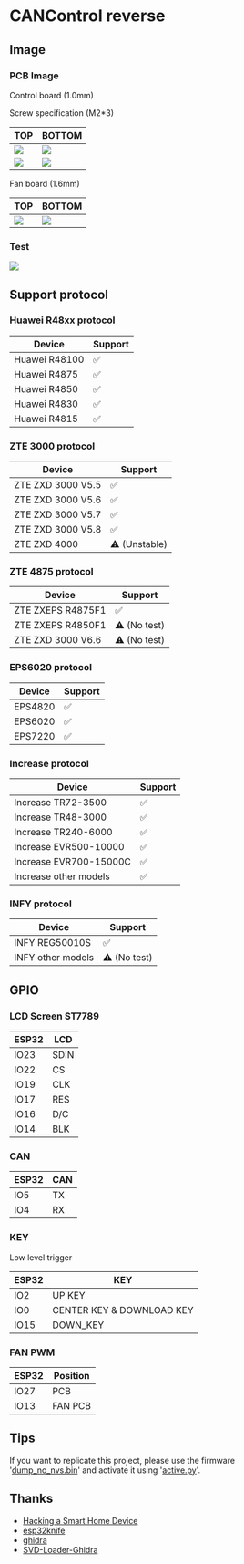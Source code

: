 # CANControl reverse

## Image

### PCB Image

Control board (1.0mm)

Screw specification (M2*3)

| TOP                   | BOTTOM                   |
| --------------------- | ------------------------ |
| ![](images/top.jpg)   | ![](images/bottom.jpg)   |
| ![](images/top_1.png) | ![](images/bottom_1.png) |

Fan board (1.6mm)

| TOP                     | BOTTOM                     |
| ----------------------- | -------------------------- |
| ![](images/fan_top.jpg) | ![](images/fan_bottom.jpg) |

### Test

![](images/test.jpg)

## Support protocol

### Huawei R48xx protocol

| Device        | Support |
| ------------- | ------- |
| Huawei R48100 | ✅       |
| Huawei R4875  | ✅       |
| Huawei R4850  | ✅       |
| Huawei R4830  | ✅       |
| Huawei R4815  | ✅       |

### ZTE 3000 protocol

| Device            | Support      |
| ----------------- | ------------ |
| ZTE ZXD 3000 V5.5 | ✅            |
| ZTE ZXD 3000 V5.6 | ✅            |
| ZTE ZXD 3000 V5.7 | ✅            |
| ZTE ZXD 3000 V5.8 | ✅            |
| ZTE ZXD 4000      | ⚠️ (Unstable) |

### ZTE 4875 protocol

| Device            | Support     |
| ----------------- | ----------- |
| ZTE ZXEPS R4875F1 | ✅           |
| ZTE ZXEPS R4850F1 | ⚠️ (No test) |
| ZTE ZXD 3000 V6.6 | ⚠️ (No test) |

### EPS6020 protocol

| Device  | Support |
| ------- | ------- |
| EPS4820 | ✅       |
| EPS6020 | ✅       |
| EPS7220 | ✅       |

### Increase protocol

| Device                 | Support |
| ---------------------- | ------- |
| Increase TR72-3500     | ✅       |
| Increase TR48-3000     | ✅       |
| Increase TR240-6000    | ✅       |
| Increase EVR500-10000  | ✅       |
| Increase EVR700-15000C | ✅       |
| Increase other models  | ✅       |

### INFY protocol

| Device            | Support     |
| ----------------- | ----------- |
| INFY REG50010S    | ✅           |
| INFY other models | ⚠️ (No test) |

## GPIO

### LCD Screen ST7789

| ESP32 | LCD  |
| ----- | ---- |
| IO23  | SDIN |
| IO22  | CS   |
| IO19  | CLK  |
| IO17  | RES  |
| IO16  | D/C  |
| IO14  | BLK  |

### CAN

| ESP32 | CAN |
| ----- | --- |
| IO5   | TX  |
| IO4   | RX  |

### KEY

Low level trigger

| ESP32 | KEY                       |
| ----- | ------------------------- |
| IO2   | UP KEY                    |
| IO0   | CENTER KEY & DOWNLOAD KEY |
| IO15  | DOWN_KEY                  |

### FAN PWM

| ESP32 | Position |
| ----- | -------- |
| IO27  | PCB      |
| IO13  | FAN PCB  |

## Tips

If you want to replicate this project, please use the firmware '[dump_no_nvs.bin](dump/lcd/5.31/dump_no_nvs.bin)' and activate it using '[active.py](tools/active.py)'.

## Thanks

- [Hacking a Smart Home Device](https://jmswrnr.com/blog/hacking-a-smart-home-device)
- [esp32knife](https://github.com/jmswrnr/esp32knife)
- [ghidra](https://github.com/NationalSecurityAgency/ghidra)
- [SVD-Loader-Ghidra](https://github.com/leveldown-security/SVD-Loader-Ghidra)
